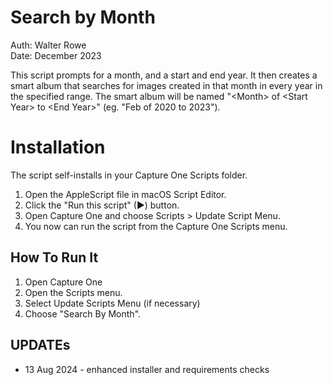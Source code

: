# Search by Month

Auth: Walter Rowe<br>
Date: December 2023

This script prompts for a month, and a start and end year. It then creates a smart album that searches for images created in that month in every year in the specified range. The smart album will be named "\<Month\> of \<Start Year\> to \<End Year\>" (eg. "Feb of 2020 to 2023").

# Installation

The script self-installs in your Capture One Scripts folder.

1. Open the AppleScript file in macOS Script Editor.
1. Click the "Run this script" (&#9654;) button.
1. Open Capture One and choose Scripts > Update Script Menu.
1. You now can run the script from the Capture One Scripts menu.

## How To Run It

1. Open Capture One
1. Open the Scripts menu.
1. Select Update Scripts Menu (if necessary)
1. Choose "Search By Month".

## UPDATEs

- 13 Aug 2024 - enhanced installer and requirements checks
